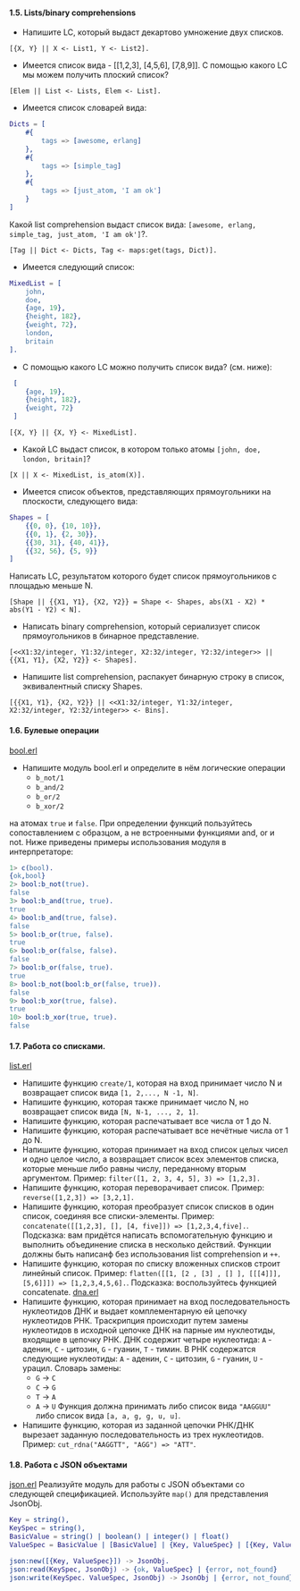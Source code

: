 #### 1.5. Lists/binary comprehensions

 - Напишите LC, который выдаст декартово умножение двух списков.
 
 `[{X, Y} || X <- List1, Y <- List2].`
 
 - Имеется список вида - [[1,2,3], [4,5,6], [7,8,9]]. С помощью какого LC мы
   можем получить плоский список?
 
 `[Elem || List <- Lists, Elem <- List].`
 
 - Имеется список словарей вида:
```erlang
Dicts = [
    #{
        tags => [awesome, erlang]
    },
    #{
        tags => [simple_tag]
    },
    #{
        tags => [just_atom, 'I am ok']
    }
]
```

Какой list comprehension выдаст список вида: `[awesome, erlang, simple_tag,
just_atom, 'I am ok']`?.

`[Tag || Dict <- Dicts, Tag <- maps:get(tags, Dict)].`

 - Имеется следующий список:

```erlang
MixedList = [
    john,
    doe,
    {age, 19},
    {height, 182},
    {weight, 72},
    london,
    britain
].
```
 - С помощью какого LC можно получить список вида? (см. ниже):
```erlang
 [
    {age, 19},
    {height, 182},
    {weight, 72}
 ]
```

`[{X, Y} || {X, Y} <- MixedList].`

- Какой LC выдаст список, в котором только атомы `[john, doe, london, britain]`?

`[X || X <- MixedList, is_atom(X)].`

 - Имеется список объектов, представляющих прямоугольники на плоскости,
   следующего вида:
```erlang
Shapes = [
    {{0, 0}, {10, 10}},
    {{0, 1}, {2, 30}},
    {{30, 31}, {40, 41}},
    {{32, 56}, {5, 9}}
]
```

Написать LC, результатом которого будет список прямоугольников с площадью меньше
N.

`[Shape || {{X1, Y1}, {X2, Y2}} = Shape <- Shapes, abs(X1 - X2) * abs(Y1 - Y2) < N].`
 - Написать binary comprehension, который сериализует список прямоугольников в
   бинарное представление.

`[<<X1:32/integer, Y1:32/integer, X2:32/integer, Y2:32/integer>> || {{X1, Y1}, {X2, Y2}} <- Shapes].`

 - Напишите list comprehension, распакует бинарную строку в список,
   эквивалентный списку Shapes.

`[{{X1, Y1}, {X2, Y2}} || <<X1:32/integer, Y1:32/integer, X2:32/integer, Y2:32/integer>> <- Bins].`

#### 1.6. Булевые операции
[bool.erl](https://github.com/ReDBrother/erlang-course-tasks-rdb/blob/master/tasks/basic/src/bool.erl)
 - Напишите модуль bool.erl и определите в нём логические операции
   - `b_not/1`
   - `b_and/2`
   - `b_or/2`
   - `b_xor/2`

на атомах `true` и `false`. При определении функций пользуйтесь сопоставлением с
образцом, а не встроенными функциями and, or и not. Ниже приведены примеры
использования модуля в интерпретаторе:

```erlang
1> c(bool).
{ok,bool}
2> bool:b_not(true).
false
3> bool:b_and(true, true).
true
4> bool:b_and(true, false).
false
5> bool:b_or(true, false).
true
6> bool:b_or(false, false).
false
7> bool:b_or(false, true). 
true
8> bool:b_not(bool:b_or(false, true)).
false
9> bool:b_xor(true, false).
true
10> bool:b_xor(true, true). 
false
```

#### 1.7.  Работа со списками.
[list.erl](https://github.com/ReDBrother/erlang-course-tasks-rdb/blob/master/tasks/basic/src/list.erl)
 - Напишите функцию `create/1`, которая на вход принимает число N и возвращает
   список вида `[1, 2,..., N -1, N]`.
 - Напишите функцию, которая также принимает число N, но возвращает список вида
   `[N, N-1, ..., 2, 1]`.
 - Напишите функцию, которая распечатывает все числа от 1 до N.
 - Напишите функцию, которая распечатывает все нечётные числа от 1 до N.
 - Напишите функцию, которая принимает на вход список целых чисел и одно целое
   число, а возвращает список всех элементов списка, которые меньше либо равны
   числу, переданному вторым аргументом. Пример: `filter([1, 2, 3, 4, 5], 3) =>
   [1,2,3].`
 - Напишите функцию, которая переворачивает список. Пример: `reverse([1,2,3]) =>
   [3,2,1].`
 - Напишите функцию, которая преобразует список списков в один список, соединяя
   все списки-элементы. Пример: `concatenate([[1,2,3], [], [4, five]]) =>
   [1,2,3,4,five].`. Подсказка: вам придётся написать вспомогательную функцию и
   выполнить объединение списка в несколько действий. Функции должны быть
   написанф без использования list comprehension и `++`.
 - Напишите функцию, которая по списку вложенных списков строит линейный список.
   Пример: `flatten([[1, [2 , [3] , [] ], [[[4]]], [5,6]]]) => [1,2,3,4,5,6].`.
   Подсказка: воспользуйтесь функцией concatenate.
[dna.erl](https://github.com/ReDBrother/erlang-course-tasks-rdb/blob/master/tasks/basic/src/dna.erl)
- Напишите функцию, которая принимает на вход последовательность нуклеотидов
   ДНК и выдает комплементарную ей цепочку нуклеотидов РНК. Траскрипция
   происходит путем замены нуклеотидов в исходной цепочке ДНК на парные им
   нуклеотиды, входящие в цепочку РНК. ДНК содержит четыре нуклеотида: `A` -
   аденин, `С` - цитозин, `G` - гуанин, `T` - тимин. В РНК содержатся следующие
   нуклеотиды: `A` - аденин, `С` - цитозин, `G` - гуанин, `U` - урацил. Словарь
   замены:
   - `G` -> `C`
   - `C` -> `G`
   - `T` -> `A`
   - `A` -> `U`
   Функция должна принимать либо список вида `"AAGGUU"` либо список вида `[a, a,
   g, g, u, u]`.
 - Напишите функцию, которая из заданной цепочки РНК/ДНК вырезает заданную
   последовательность из трех нуклеотидов. Пример: `cut_rdna("AAGGTT", "AGG")
   => "ATT"`.

#### 1.8. Работа с JSON объектами
[json.erl](https://github.com/ReDBrother/erlang-course-tasks-rdb/blob/master/tasks/basic/src/json.erl)
Реализуйте модуль для работы с JSON объектами со следующей спецификацией.
Используйте ``map()`` для представления JsonObj.

```erlang
Key = string(),
KeySpec = string(),
BasicValue = string() | boolean() | integer() | float()
ValueSpec = BasicValue | [BasicValue] | {Key, ValueSpec} | [{Key, ValueSpec}]

json:new([{Key, ValueSpec}]) -> JsonObj.
json:read(KeySpec, JsonObj) -> {ok, ValueSpec} | {error, not_found}
json:write(KeySpec. ValueSpec, JsonObj) -> JsonObj | {error, not_found}
```
